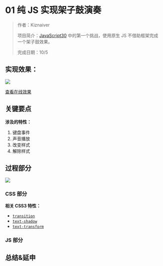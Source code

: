 # 01 纯 JS 实现架子鼓演奏

> 作者：Kiznaiver
>
> 项目简介：[JavaScript30](https://javascript30.com/) 中的第一个挑战，使用原生 JS 不借助框架完成一个架子鼓效果。
>
> 完成日期：10/5

## 实现效果：

![](https://s2.ax1x.com/2019/10/06/u6yBUU.png)

[查看在线效果](https://kiznaiver1998.cn/small-practice-demo/JavaScript30/JavaScript%20Drum%20Kit/index.html)

## 关键要点

**涉及的特性：**

1. 键盘事件
2. 声音播放
3. 改变样式
4. 解除样式

## 过程部分

![](https://s2.ax1x.com/2019/10/06/uc8xYV.png)

### CSS 部分

**相关 CSS3 特性：**

* [`transition`](https://developer.mozilla.org/zh-CN/docs/Web/CSS/transition)
* [`text-shadow`](https://developer.mozilla.org/zh-CN/docs/Web/CSS/text-shadow)
* [`text-transform`](https://developer.mozilla.org/zh-CN/docs/Web/CSS/text-transform)

### JS 部分

## 总结&延申